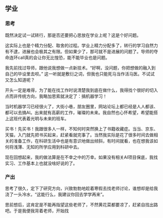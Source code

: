 ## 学业

### 思考

既然决定试一试转行，那是否还要把心思放在学业上呢？这是个好问题。

这实际上也是个精力分配、取舍的过程。学业上精力分配多了，转行的学习自然力有不逮，进展也会极其之有限。但如果少了，那可就不是进展的问题了。导师的夺命连环call真的会让你无比惶恐，能不能毕业也是问题。

我先前找过导师，跟他说我想做一点新技术。“好啊，没问题，你把想做的融入到自己的毕设里去呗。” 这一听就是敷衍之词，但我也只能死马当作活马医。不试试又怎么知道呢？

开头一定是难得，为了能在找工作时说清楚我到底在做什么，我得找个很好的切入点而非传统方向，我略加思索就决定了：搞机器学习！

当时机器学习已经很火了，大街小巷，朋友圈里，网站论坛上都已经是人人都该、都可以去搞AI。出来就有高薪的工作，璀璨的未来。我自然也心怀希望，希望能搭上这班代表着光明与未来的班车。

买书！先买书！我跟很多人一样，不知何时突然换上了书籍收藏症。当当、京东、天猫，入门就先把书买起来，赶紧看就完事了。当然我实际是花了很多时间去做相关的准备工作，在科研生活中也是有意识地做出倾斜，有时间就看，也在想我该如何将浅薄、无知的所学应用到科研中去。

现在回想起来，我的做法算是在不幸之中的万幸。如果没有相关AI项目保底，我找实习、工作基本上也就没啥好说的了。

### 产出

思考了很久，定下了研究方向，兴致勃勃地趁着寒假去找老师讨论，谁想却是给我浇了一头冷水，“这能行么，我建议你回去学学再来”。

思前想后，这肯定是不能再指望这些老师了，不然黄花菜都要凉了，赶紧自找出路吧。于是我便我背着老师，开始找